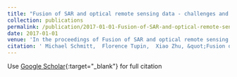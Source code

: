 ```yaml
---
title: "Fusion of SAR and optical remote sensing data - challenges and recent trends"
collection: publications
permalink: /publication/2017-01-01-Fusion-of-SAR-and-optical-remote-sensing-data-challenges-and-recent-trends
date: 2017-01-01
venue: 'In the proceedings of Fusion of SAR and optical remote sensing data - challenges and recent trends'
citation: ' Michael Schmitt,  Florence Tupin,  Xiao Zhu, &quot;Fusion of SAR and optical remote sensing data - challenges and recent trends.&quot; In the proceedings of Fusion of SAR and optical remote sensing data - challenges and recent trends, 2017.'
---
```

Use [Google Scholar](https://scholar.google.com/scholar?q=Fusion+of+SAR+and+optical+remote+sensing+data+++challenges+and+recent+trends){:target="_blank"} for full citation